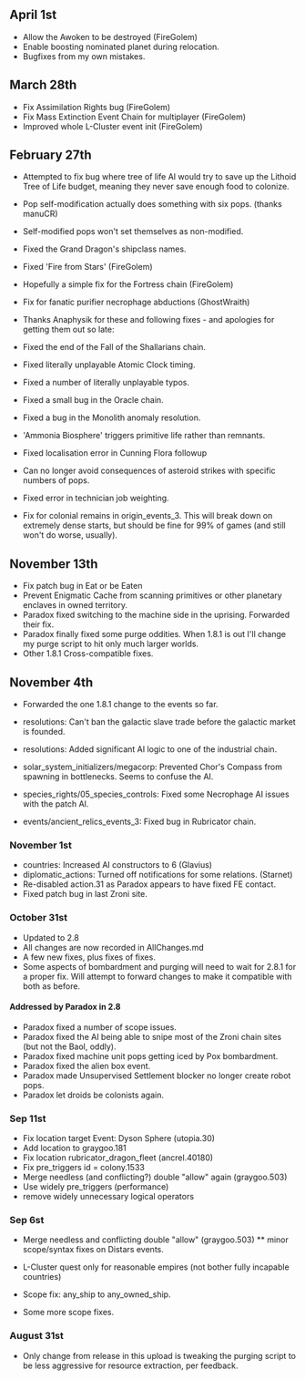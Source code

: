 
## April 1st

* Allow the Awoken to be destroyed (FireGolem)
* Enable boosting nominated planet during relocation.
* Bugfixes from my own mistakes.

## March 28th

* Fix Assimilation Rights bug (FireGolem)
* Fix Mass Extinction Event Chain for multiplayer (FireGolem)
* Improved whole L-Cluster event init (FireGolem)

## February 27th

* Attempted to fix bug where tree of life AI would try to save up the Lithoid Tree of Life budget, meaning they never save enough food to colonize.
* Pop self-modification actually does something with six pops. (thanks manuCR)
* Self-modified pops won't set themselves as non-modified.
* Fixed the Grand Dragon's shipclass names.
* Fixed 'Fire from Stars' (FireGolem)
* Hopefully a simple fix for the Fortress chain (FireGolem)
* Fix for fanatic purifier necrophage abductions (GhostWraith)

* Thanks Anaphysik for these and following fixes - and apologies for getting them out so late:
* Fixed the end of the Fall of the Shallarians chain. 
* Fixed literally unplayable Atomic Clock timing.
* Fixed a number of literally unplayable typos.
* Fixed a small bug in the Oracle chain.
* Fixed a bug in the Monolith anomaly resolution.
* 'Ammonia Biosphere' triggers primitive life rather than remnants.
* Fixed localisation error in Cunning Flora followup
* Can no longer avoid consequences of asteroid strikes with specific numbers of pops.
* Fixed error in technician job weighting.
* Fix for colonial remains in origin_events_3. This will break down on extremely dense starts, but should be fine for 99% of games (and still won't do worse, usually).

## November 13th

* Fix patch bug in Eat or be Eaten
* Prevent Enigmatic Cache from scanning primitives or other planetary enclaves in owned territory.
* Paradox fixed switching to the machine side in the uprising. Forwarded their fix.
* Paradox finally fixed some purge oddities. When 1.8.1 is out I'll change my purge script to hit only much larger worlds.
* Other 1.8.1 Cross-compatible fixes.

## November 4th

* Forwarded the one 1.8.1 change to the events so far.

* resolutions: Can't ban the galactic slave trade before the galactic market is founded.
* resolutions: Added significant AI logic to one of the industrial chain.
* solar_system_initializers/megacorp: Prevented Chor's Compass from spawning in bottlenecks. Seems to confuse the AI.
* species_rights/05_species_controls: Fixed some Necrophage AI issues with the patch AI.
* events/ancient_relics_events_3: Fixed bug in Rubricator chain.

### November 1st

* countries: Increased AI constructors to 6 (Glavius)
* diplomatic_actions: Turned off notifications for some relations. (Starnet)
* Re-disabled action.31 as Paradox appears to have fixed FE contact.
* Fixed patch bug in last Zroni site.

### October 31st

* Updated to 2.8
* All changes are now recorded in AllChanges.md
* A few new fixes, plus fixes of fixes.
* Some aspects of bombardment and purging will need to wait for 2.8.1 for a proper fix. Will attempt to forward changes to make it compatible with both as before.

#### Addressed by Paradox in 2.8

* Paradox fixed a number of scope issues.
* Paradox fixed the AI being able to snipe most of the Zroni chain sites (but not the Baol, oddly).
* Paradox fixed machine unit pops getting iced by Pox bombardment.
* Paradox fixed the alien box event.
* Paradox made Unsupervised Settlement blocker no longer create robot pops.
* Paradox let droids be colonists again.

### Sep 11st
* Fix location target Event: Dyson Sphere (utopia.30)
* Add location to graygoo.181
* Fix location rubricator_dragon_fleet (ancrel.40180)
* Fix pre_triggers id = colony.1533
* Merge needless (and conflicting?) double "allow" again (graygoo.503)
* Use widely pre_triggers (performance)
* remove widely unnecessary logical operators 

### Sep 6st
* Merge needless and conflicting double "allow" (graygoo.503)
** minor scope/syntax fixes on Distars events.

* L-Cluster quest only for reasonable empires (not bother fully incapable countries)

* Scope fix: any_ship to any_owned_ship.
* Some more scope fixes.

### August 31st

* Only change from release in this upload is tweaking the purging script to be less aggressive for resource extraction, per feedback.

